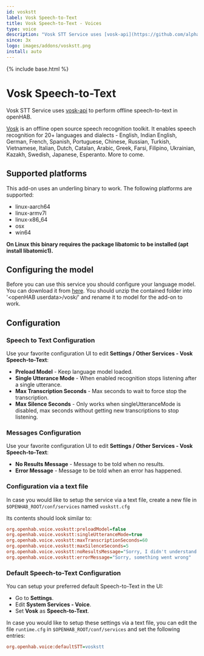 ```yaml
---
id: voskstt
label: Vosk Speech-to-Text
title: Vosk Speech-to-Text - Voices
type: voice
description: "Vosk STT Service uses [vosk-api](https://github.com/alphacep/vosk-api) to perform offline speech-to-text in openHAB."
since: 3x
logo: images/addons/voskstt.png
install: auto
---
```


<!-- Attention authors: Do not edit directly. Please add your changes to the appropriate source repository -->

{% include base.html %}

# Vosk Speech-to-Text

<AddonLogo />

Vosk STT Service uses [vosk-api](https://github.com/alphacep/vosk-api) to perform offline speech-to-text in openHAB.

[Vosk](https://alphacephei.com/vosk/) is an offline open source speech recognition toolkit.
It enables speech recognition for 20+ languages and dialects - English, Indian English, German, French, Spanish, Portuguese, Chinese, Russian, Turkish, Vietnamese, Italian, Dutch, Catalan, Arabic, Greek, Farsi, Filipino, Ukrainian, Kazakh, Swedish, Japanese, Esperanto.
More to come.

## Supported platforms

This add-on uses an underling binary to work.
The following platforms are supported:

- linux-aarch64
- linux-armv7l
- linux-x86_64
- osx
- win64

**On Linux this binary requires the package libatomic to be installed (apt install libatomic1).**

## Configuring the model

Before you can use this service you should configure your language model.
You can download it from [here](https://alphacephei.com/vosk/models).
You should unzip the contained folder into '\<openHAB userdata\>/vosk/' and rename it to model for the add-on to work.

## Configuration

### Speech to Text Configuration

Use your favorite configuration UI to edit **Settings / Other Services - Vosk Speech-to-Text**:

- **Preload Model** - Keep language model loaded.
- **Single Utterance Mode** - When enabled recognition stops listening after a single utterance.
- **Max Transcription Seconds** - Max seconds to wait to force stop the transcription.
- **Max Silence Seconds** - Only works when singleUtteranceMode is disabled, max seconds without getting new transcriptions to stop listening.

### Messages Configuration

Use your favorite configuration UI to edit **Settings / Other Services - Vosk Speech-to-Text**:

- **No Results Message** - Message to be told when no results.
- **Error Message** - Message to be told when an error has happened.

### Configuration via a text file

In case you would like to setup the service via a text file, create a new file in `$OPENHAB_ROOT/conf/services` named `voskstt.cfg`

Its contents should look similar to:

```ini
org.openhab.voice.voskstt:preloadModel=false
org.openhab.voice.voskstt:singleUtteranceMode=true
org.openhab.voice.voskstt:maxTranscriptionSeconds=60
org.openhab.voice.voskstt:maxSilenceSeconds=5
org.openhab.voice.voskstt:noResultsMessage="Sorry, I didn't understand you"
org.openhab.voice.voskstt:errorMessage="Sorry, something went wrong"
```

### Default Speech-to-Text Configuration

You can setup your preferred default Speech-to-Text in the UI:

- Go to **Settings**.
- Edit **System Services - Voice**.
- Set **Vosk** as **Speech-to-Text**.

In case you would like to setup these settings via a text file, you can edit the file `runtime.cfg` in `$OPENHAB_ROOT/conf/services` and set the following entries:

```ini
org.openhab.voice:defaultSTT=voskstt
```
